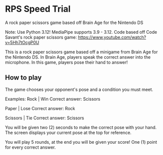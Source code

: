 # RPS Speed Trial
A rock paper scissors game based off Brain Age for the Nintendo DS

Note: Use Python 3.12! MediaPipe supports 3.9 - 3.12.
Code based off Code Savant's rock paper scissors game: https://www.youtube.com/watch?v=5Hh7tOcgP0U

This is a rock paper scissors game based off a minigame from Brain Age for the Nintendo DS. In Brain Age, players speak the correct answer into the microphone. In this game, players pose their hand to answer!

## How to play

The game chooses your opponent's pose and a condition you must meet.

Examples:
Rock | Win
Correct answer: Scissors

Paper | Lose
Correct answer: Rock

Scissors | Tie
Correct answer: Scissors

You will be given two (2) seconds to make the correct pose with your hand. The screen displays your current pose at the top for reference.

You will play 5 rounds, at the end you will be given your score! One (1) point for every correct answer.

